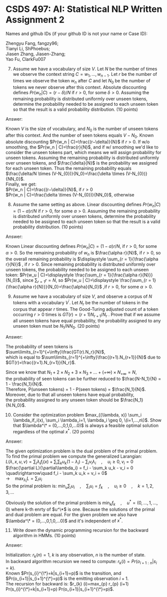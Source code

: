 # CSDS 497: AI: Statistical NLP  Written Assignment 2

Names and github IDs (if your github ID is not your name or Case ID):
    
Zhengyu Fang, fangzy96;      
Tianyi Li, ShPhoebus;       
Jiasen Zhang, Jiasen-Zhang;      
Yao Fu, ClarkFu007     

 
7.	Assume we have a vocabulary of size $V$. Let $N$ be the number of times we observe the context string $C=w_1,…,w_{n-1}$. Let $r$ be the number of times we observe the token $w_n$ after $C$ and let $N_0$ be the number of tokens we never observe after this context. Absolute discounting defines $Pr(w_n | C)=(r−\delta)/N$ if $r > 0$, for some $\delta > 0$. Assuming the remaining probability is distributed uniformly over unseen tokens, determine the probability needed to be assigned to each unseen token so that the result is a valid probability distribution. (10 points)

Answer: 
      
Known $V$ is the size of vocabulary, and $N_0$ is the number of unseen tokens after this context. And the number of seen tokens equals $V - N_{0}$. Known absolute discounting $Pr(w_n | C)=\frac{(r−\delta)}{N}$ if $r > 0$. If w/o smoothing, the $Pr(w_n | C)=\frac{r}{N}$, and if w/ smoothing we'd like to consider the unseen tokens part, which means we will assign probability for unseen tokens. Assuming the remaining probability is distributed uniformly over unseen tokens, and $\frac{\delta}{N}$ is the probability we assigned for each unseen token. Thus the remaining probability equals $\frac{\delta/N \times (V-N_{0})}{N_0}=\frac{\delta \times (V-N_{0})}{NN_0}$.     
Finally, we get:     
$Pr(w_n | C)=\frac{(r−\delta)}{N}$, if $r > 0$    
$Pr(w_n | C)=\frac{\delta \times (V-N_{0})}{NN_0}$, otherwise    

8.	Assume the same setting as above. Linear discounting defines $Pr(w_n | C)=(1−\alpha)r/N$ if $r > 0$, for some $\alpha > 0$. Assuming the remaining probability is distributed uniformly over unseen tokens, determine the probability needed to be assigned to each unseen token so that the result is a valid probability distribution. (10 points)

Answer:

Known Linear discounting defines $Pr(w_n | C)=(1−\alpha)r/N$, if $r > 0$, for some $\alpha > 0$. So the remaining probability of $w_n$ is $\frac{\alpha r}{N}$, if $r>0$, so the overall remaining probability is $\displaystyle \sum_{r = 1}{\frac{\alpha r}{N}}$
, if $r>0$. Since remaining probability is distributed uniformly over unseen tokens, the probability needed to be assigned to each unseen token: $Pr(w_u | C)=\displaystyle \frac{\sum_{r = 1}{\frac{\alpha r}{N}}}{N_0}$, since $\displaystyle \sum_{r = 1}{r}=N$, so $Pr(w_u | C)=\displaystyle \frac{\sum_{r = 1}{\frac{\alpha r}{N}}}{N_0}=\frac{\alpha}{N_0}$ ,if $r>0$, for some $\alpha > 0$.


9.	Assume we have a vocabulary of size $V$, and observe a corpus of $N$ tokens with a vocabulary $V^\prime$. Let $N_r$ be the number of tokens in the corpus that appear $r$ times. The Good-Turing adjusted count of a token occurring $r > 0$ times is $GT(r)=(r+1)N_{r+1}/N_r$ . Prove that if we assume all unseen tokens have equal probability, the probability assigned to any unseen token must be $N_1/NN_0$. (20 points)

Answer:

The probability of seen tokens is $\sum\limits_{r=1}^{+\infty}\frac{GT(r).N_r}{N}$,  
which is equal to $\sum\limits_{r=1}^{+\infty}\frac{(r+1).N_{r+1}}{N}$
due to $GT(r)=\frac{(r+1).N_{r+1}}{N_r}$.

Since we know that $N_1+2\times N_2+3\times N_3+...+(+\infty)\times N_{+\infty}=N$,    
the probability of seen tokens can be further reduced to $\frac{N-N_1}{N} = 1 - \frac{N_1}{N}$.   
Therefore, P(unseen tokens) = 1 - P(seen tokens) = $\frac{N_1}{N}$.        
Moreover, due to that all unseen tokens have equal probability,  
the probability assigned to any unseen token should be $\frac{N_1}{N.N_0}$.


10.	Consider the optimization problem $max_{(\lambda, x)} \sum_i \lambda_if_i(x),  \sum_i \lambda_i=1, \lambda_i \geq 0, \(i=1,…,n\)$. Show that $\lambda^\* = (0,…,0,1,0,…0)$ is always a feasible optimal solution regardless of the optimal $x^*$. (20 points)

Answer:

The given optimization problem is the dual problem of the primal problem. To find the primal problem we compute the generalized Larangian:  
$L(\lambda, x, u, v) = \sum_i \lambda_if_i(x) + \sum_i \sum_k u_k (1-\lambda_i) - \sum_i v_i \lambda_i \quad , \quad u_i \ge 0, v_i=0$  
$\frac{\partial L}{\partial\lambda_i} = f_i - \sum_k u_k - v_i = 0  \quad\rightarrow\quad f_i - \sum_k u_k = v_i = 0$  
$\rightarrow\quad  \max_{\lambda_i} L =  \sum_i u_i$  
So the primal problem is: $\min_u \sum_i u_i \quad , \quad \sum_i u_i = f_k \quad , \quad u_i \ge 0 \quad , \quad k = 1,2,3,...$  
    
Obviously the solution of the primal problem is $\min_k f_k \quad , \quad u^* = (0,...,1,...,0)$ where k-th enrty of $u^\*$ is one. Because the solutions of the primal and dual problem are equal. For the given problem we also have $\lambda^\* = (0,…,0,1,0,…0)$ and it's independent of $x^*$.
     

11.	Write down the dynamic programming recursion for the backward algorithm in HMMs. (10 points)

Answer: 
    
Initialization: $r_{k} (n)=1$, $k$ is any observation, $n$ is the number of state.     
In backward algorithm recursion we need to compute: $r_{k} (i)=Pr(o_{i+1:n}|s_{i}=k)$.    
Known $Pr(s_{i}^{\*}=k|s_{i+1}=p)$ is the transition, and $Pr(o_{i+1}|s_{i+1}^{\*}=p)$ is the emitting observation $i+1$.    
The recursion for backward is: $r_{k} (i)=max_{p} r_{p} (i+1) Pr(s_{i}^{\*}=k|s_{i+1}=p) Pr(o_{i+1}|s_{i+1}^{\*}=p)$.




